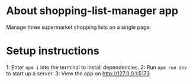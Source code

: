# About shopping-list-manager app
Manage three supermarket shopping lists on a single page. 

# Setup instructions
1: Enter `npm i` into the terminal to install dependencies. 
2: Run  `npm run dev` to start up a server. 
3: View the app on http://127.0.0.1:5173